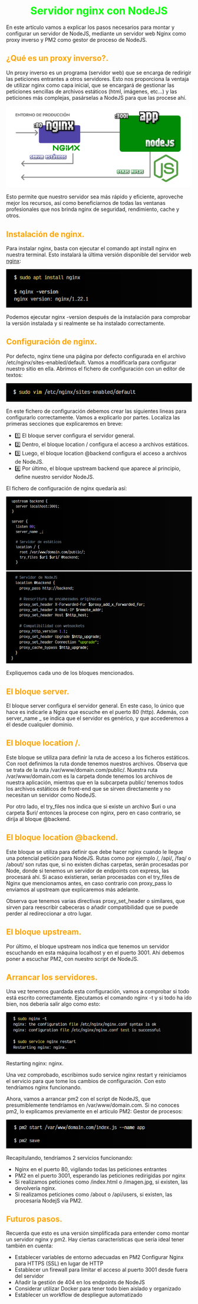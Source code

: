 # <span style="color:lime"><center>Servidor nginx con NodeJS</center></span>

En este artículo vamos a explicar los pasos necesarios para montar y configurar un servidor de NodeJS, mediante un servidor web Nginx como proxy inverso y PM2 como gestor de proceso de NodeJS.

## <span style="color:orange">¿Qué es un proxy inverso?.</span>
Un proxy inverso es un programa (servidor web) que se encarga de redirigir las peticiones entrantes a otros servidores. Esto nos proporciona la ventaja de utilizar nginx como capa inicial, que se encargará de gestionar las peticiones sencillas de archivos estáticos (html, imágenes, etc...) y las peticiones más complejas, pasárselas a NodeJS para que las procese ahí.

![alt text](./imagenes-servidor-nginx-con-nodejs/proxy-inverso.png)

Esto permite que nuestro servidor sea más rápido y eficiente, aproveche mejor los recursos, así como beneficiarnos de todas las ventanas profesionales que nos brinda nginx de seguridad, rendimiento, cache y otros.

## <span style="color:orange">Instalación de nginx.</span>
Para instalar nginx, basta con ejecutar el comando apt install nginx en nuestra terminal. Esto instalará la última versión disponible del servidor web [nginx](https://nginx.org/en/):

![alt text](./imagenes-servidor-nginx-con-nodejs/image.png)

Podemos ejecutar nginx -version después de la instalación para comprobar la versión instalada y si realmente se ha instalado correctamente.

## <span style="color:orange">Configuración de nginx.</span>
Por defecto, nginx tiene una página por defecto configurada en el archivo /etc/nginx/sites-enabled/default. Vamos a modificarla para configurar nuestro sitio en ella. Abrimos el fichero de configuración con un editor de textos:

![alt text](./imagenes-servidor-nginx-con-nodejs/image-1.png)

En este fichero de configuración debemos crear las siguientes lineas para configurarlo correctamente. Vamos a explicarlo por partes. Localiza las primeras secciones que explicaremos en breve:

   - 1️⃣ El bloque server configura el servidor general.
   - 2️⃣ Dentro, el bloque location / configura el acceso a archivos estáticos.
   - 3️⃣ Luego, el bloque location @backend configura el acceso a archivos de NodeJS.
   - 4️⃣ Por último, el bloque upstream backend que aparece al principio, define nuestro servidor NodeJS.

El fichero de configuración de nginx quedaría así:

![alt text](./imagenes-servidor-nginx-con-nodejs/image-2.png)
![alt text](./imagenes-servidor-nginx-con-nodejs/image-3.png)

Expliquemos cada uno de los bloques mencionados.

## <span style="color:orange">El bloque server.</span>
El bloque server configura el servidor general. En este caso, lo único que hace es indicarle a Nginx que escuche en el puerto 80 (http). Además, con server_name _ se indica que el servidor es genérico, y que accederemos a él desde cualquier dominio.

## <span style="color:orange">El bloque location /.</span>
Este bloque se utiliza para definir la ruta de acceso a los ficheros estáticos. Con root definimos la ruta donde tenemos nuestros archivos. Observa que se trata de la ruta /var/www/domain.com/public/. Nuestra ruta /var/www/domain.com es la carpeta donde tenemos los archivos de nuestra aplicación, mientras que en la subcarpeta public/ tenemos todos los archivos estáticos de front-end que se sirven directamente y no necesitan un servidor como NodeJS.

Por otro lado, el try_files nos indica que si existe un archivo $uri o una carpeta $uri/ entonces la procese con nginx, pero en caso contrario, se dirija al bloque @backend.

## <span style="color:orange">El bloque location @backend.</span>
Este bloque se utiliza para definir que debe hacer nginx cuando le llegue una potencial petición para NodeJS. Rutas como por ejemplo /, /api/, /faq/ o /about/ son rutas que, si no existen dichas carpetas, serán procesadas por Node, donde si tenemos un servidor de endpoints con express, las procesará ahí. Si acaso existieran, serían procesadas con el try_files de Nginx que mencionamos antes, en caso contrario con proxy_pass lo enviamos al upstream que explicaremos más adelante.

Observa que tenemos varias directivas proxy_set_header o similares, que sirven para reescribir cabeceras o añadir compatibilidad que se puede perder al redireccionar a otro lugar.

## <span style="color:orange">El bloque upstream.</span>
Por último, el bloque upstream nos indica que tenemos un servidor escuchando en esta máquina localhost y en el puerto 3001. Ahí debemos poner a escuchar PM2, con nuestro script de NodeJS.

## <span style="color:orange">Arrancar los servidores.</span>
Una vez tenemos guardada esta configuración, vamos a comprobar si todo está escrito correctamente. Ejecutamos el comando nginx -t y si todo ha ido bien, nos debería salir algo como esto:

![alt text](./imagenes-servidor-nginx-con-nodejs/image-4.png)

Restarting nginx: nginx.

Una vez comprobado, escribimos sudo service nginx restart y reiniciamos el servicio para que tome los cambios de configuración. Con esto tendríamos nginx funcionando.

Ahora, vamos a arrancar pm2 con el script de NodeJS, que presumiblemente tendríamos en /var/www/domain.com. Si no conoces pm2, lo explicamos previamente en el artículo PM2: Gestor de procesos:

![alt text](./imagenes-servidor-nginx-con-nodejs/image-5.png)

Recapitulando, tendríamos 2 servicios funcionando:

   - Nginx en el puerto 80, vigilando todas las peticiones entrantes
   - PM2 en el puerto 3001, esperando las peticiones redirigidas por nginx
   - Si realizamos peticiones como /index.html o /imagen.jpg, si existen, las devolvería nginx.
   - Si realizamos peticiones como /about o /api/users, si existen, las procesaría NodejS vía PM2.

## <span style="color:orange">Futuros pasos.</span>
Recuerda que esto es una versión simplificada para entender como montar un servidor nginx y pm2. Hay ciertas características que sería ideal tener también en cuenta:

   - Establecer variables de entorno adecuadas en PM2
    Configurar Nginx para HTTPS (SSL) en lugar de HTTP
   - Establecer un firewall para limitar el acceso al puerto 3001 desde fuera del servidor
   - Añadir la gestión de 404 en los endpoints de NodeJS
   - Considerar utilizar Docker para tener todo bien aislado y organizado
   - Establecer un workflow de despliegue automatizado


